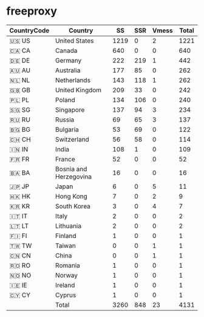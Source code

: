 # freeproxy

|CountryCode|Country|SS|SSR|Vmess|Total|
|  ----  | ----  |  ----  | ----  |  ----  | ----  |
|🇺🇸 US|United States|1219|0|2|1221|
|🇨🇦 CA|Canada|640|0|0|640|
|🇩🇪 DE|Germany|222|219|1|442|
|🇦🇺 AU|Australia|177|85|0|262|
|🇳🇱 NL|Netherlands|143|118|1|262|
|🇬🇧 GB|United Kingdom|209|33|0|242|
|🇵🇱 PL|Poland|134|106|0|240|
|🇸🇬 SG|Singapore|137|94|3|234|
|🇷🇺 RU|Russia|69|65|3|137|
|🇧🇬 BG|Bulgaria|53|69|0|122|
|🇨🇭 CH|Switzerland|56|58|0|114|
|🇮🇳 IN|India|108|1|0|109|
|🇫🇷 FR|France|52|0|0|52|
|🇧🇦 BA|Bosnia and Herzegovina|16|0|0|16|
|🇯🇵 JP|Japan|6|0|5|11|
|🇭🇰 HK|Hong Kong|7|0|2|9|
|🇰🇷 KR|South Korea|3|0|4|7|
|🇮🇹 IT|Italy|2|0|0|2|
|🇱🇹 LT|Lithuania|2|0|0|2|
|🇫🇮 FI|Finland|1|0|0|1|
|🇹🇼 TW|Taiwan|0|0|1|1|
|🇨🇳 CN|China|0|0|1|1|
|🇷🇴 RO|Romania|1|0|0|1|
|🇳🇴 NO|Norway|1|0|0|1|
|🇮🇪 IE|Ireland|1|0|0|1|
|🇨🇾 CY|Cyprus|1|0|0|1|
||Total|3260|848|23|4131|
